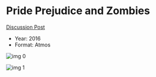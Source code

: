 # Pride Prejudice and Zombies

[Discussion Post](https://www.avsforum.com/threads/bass-eq-for-filtered-movies.2995212/post-58176676)

* Year: 2016
* Format: Atmos

![img 0](https://i.imgur.com/9ervODd.jpg)

![img 1](https://i.imgur.com/1tfuUlK.png)

